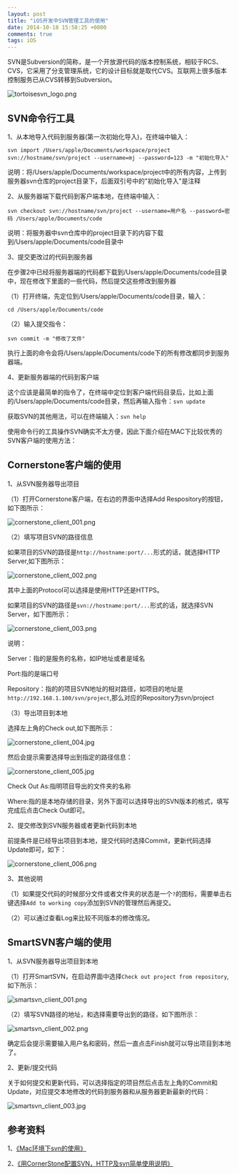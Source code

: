 ```yaml
---
layout: post
title: "iOS开发中SVN管理工具的使用"
date: 2014-10-18 15:58:25 +0800
comments: true
tags: iOS
---
```


SVN是Subversion的简称，是一个开放源代码的版本控制系统，相较于RCS、CVS，它采用了分支管理系统，它的设计目标就是取代CVS。互联网上很多版本控制服务已从CVS转移到Subversion。

![tortoisesvn_logo.png](/images/ios_svn/tortoisesvn_logo.png)

## SVN命令行工具

1、从本地导入代码到服务器(第一次初始化导入)，在终端中输入：

`svn import /Users/apple/Documents/workspace/project svn://hostname/svn/project --username=mj --password=123 -m "初始化导入"`

说明：将/Users/apple/Documents/workspace/project中的所有内容，上传到服务器svn仓库的project目录下，后面双引号中的"初始化导入"是注释
 
2、从服务器端下载代码到客户端本地，在终端中输入：

`svn checkout svn://hostname/svn/project --username=用户名 --password=密码 /Users/apple/Documents/code`

说明：将服务器中svn仓库中的project目录下的内容下载到/Users/apple/Documents/code目录中
 
3、提交更改过的代码到服务器

在步骤2中已经将服务器端的代码都下载到/Users/apple/Documents/code目录中，现在修改下里面的一些代码，然后提交这些修改到服务器

（1）打开终端，先定位到/Users/apple/Documents/code目录，输入：

`cd /Users/apple/Documents/code`

（2）输入提交指令：

`svn commit -m "修改了文件"`

执行上面的命令会将/Users/apple/Documents/code下的所有修改都同步到服务器端。
 
4、更新服务器端的代码到客户端

这个应该是最简单的指令了，在终端中定位到客户端代码目录后，比如上面的/Users/apple/Documents/code目录，然后再输入指令：`svn update`
 
获取SVN的其他用法，可以在终端输入：`svn help`

使用命令行的工具操作SVN确实不太方便，因此下面介绍在MAC下比较优秀的SVN客户端的使用方法：

## Cornerstone客户端的使用

1、从SVN服务器导出项目

（1）打开Cornerstone客户端，在右边的界面中选择Add Respository的按钮，如下图所示：

![cornerstone_client_001.png](/images/ios_svn/cornerstone_client_001.png)

（2）填写项目SVN的路径信息

如果项目的SVN的路径是`http://hostname:port/...`形式的话，就选择HTTP Server,如下图所示：

![cornerstone_client_002.png](/images/ios_svn/cornerstone_client_002.png)

其中上面的Protocol可以选择是使用HTTP还是HTTPS。

如果项目的SVN的路径是`svn://hostname:port/...`形式的话，就选择SVN Server，如下图所示：

![cornerstone_client_003.png](/images/ios_svn/cornerstone_client_003.png)

说明：

Server：指的是服务的名称，如IP地址或者是域名

Port:指的是端口号

Repository：指的的项目SVN地址的相对路径，如项目的地址是`http://192.168.1.100/svn/project`,那么对应的Repository为svn/project

（3）导出项目到本地

选择左上角的Check out,如下图所示：

![cornerstone_client_004.jpg](/images/ios_svn/cornerstone_client_004.jpg)

然后会提示需要选择导出到指定的路径信息：

![cornerstone_client_005.jpg](/images/ios_svn/cornerstone_client_005.jpg)

Check Out As:指明项目导出的文件夹的名称

Where:指的是本地存储的目录，另外下面可以选择导出的SVN版本的格式，填写完成后点击Check Out即可。

2、提交修改到SVN服务器或者更新代码到本地

前提条件是已经导出项目到本地，提交代码时选择Commit，更新代码选择Update即可，如下：

![cornerstone_client_006.png](/images/ios_svn/cornerstone_client_006.png)

3、其他说明

（1）如果提交代码的时候部分文件或者文件夹的状态是一个`?`的图标，需要单击右键选择`Add to working copy`添加到SVN的管理然后再提交。

（2）可以通过查看Log来比较不同版本的修改情况。

## SmartSVN客户端的使用

1、从SVN服务器导出项目到本地

（1）打开SmartSVN，在启动界面中选择`Check out project from repository`,如下所示：

![smartsvn_client_001.png](/images/ios_svn/smartsvn_client_001.png)

（2）填写SVN路径的地址，和选择需要导出到的路径，如下图所示：

![smartsvn_client_002.png](/images/ios_svn/smartsvn_client_002.png)

确定后会提示需要输入用户名和密码，然后一直点击Finish就可以导出项目到本地了。

2、更新/提交代码

关于如何提交和更新代码，可以选择指定的项目然后点击左上角的Commit和Update，对应提交本地修改的代码到服务器和从服务器更新最新的代码：

![smartsvn_client_003.jpg](/images/ios_svn/smartsvn_client_003.jpg)

## 参考资料

1、[《Mac环境下svn的使用》](http://blog.csdn.net/q199109106q/article/details/8655204)

2、[《用CornerStone配置SVN，HTTP及svn简单使用说明》](http://blog.csdn.net/xiaohulunb/article/details/20627995)

